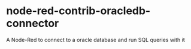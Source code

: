 # node-red-contrib-oracledb-connector
A Node-Red to connect to a oracle database and run SQL queries with it 
